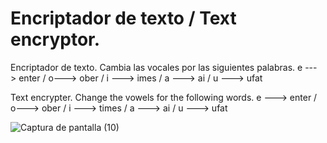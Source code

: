 # Encriptador de texto / Text encryptor.

Encriptador de texto. Cambia las vocales por las siguientes palabras. 
e ---> enter / 
o---> ober /
i ---> imes / 
a ---> ai / 
u ---> ufat

Text encrypter. Change the vowels for the following words.
e ---> enter /
o---> ober /
i ---> times / 
a ---> ai /
u ---> ufat

![Captura de pantalla (10)](https://user-images.githubusercontent.com/112435090/191029500-3605b3e8-e1dc-4c8c-85e6-c31071b454dd.png)
